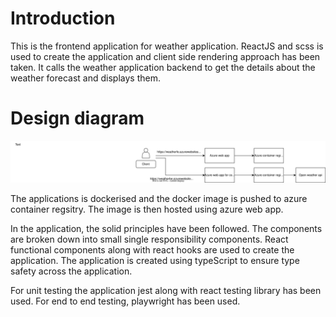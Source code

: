 # Introduction

This is the frontend application for weather application. ReactJS and scss is used to create the application and client side rendering approach has been taken. It calls the weather application backend to get the details about the weather forecast and displays them.

# Design diagram

![design diagram](https://github.com/Paul-Ayanava/weather-fe/blob/main/public/weather-diagram.svg)

The applications is dockerised and the docker image is pushed to azure container regsitry. The image is then hosted using azure web app. 

In the application, the solid principles have been followed. The components are broken down into small single responsibility components. React functional components along with react hooks are used to create the application. The application is created using typeScript to ensure type safety across the application.

For unit testing the application jest along with react testing library has been used. For end to end testing, playwright has been used.